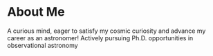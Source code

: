 # About Me
A curious mind, eager to satisfy my cosmic curiosity and advance my career as an astronomer! Actively pursuing Ph.D. opportunities
in observational astronomy
